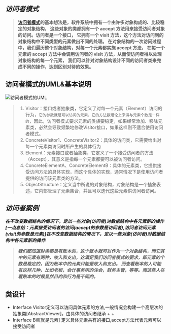 *访问者模式*
----------
>**[访问者模式](https://blog.csdn.net/u012124438/article/details/70537203)的基本想法是，软件系统中拥有一个由许多对象构成的、比较稳定的对象结构，
  这些对象的类都拥有一个 accept 方法用来接受访问者对象的访问。访问者是一个接口，
  它拥有一个 visit 方法，这个方法对访问到的对象结构中不同类型的元素做出不同的处理。
  在对象结构的一次访问过程中，我们遍历整个对象结构，对每一个元素都实施 accept 方法，
  在每一个元素的 accept 方法中会调用访问者的 visit 方法，从而使访问者得以处理对象结构的每一个元素，
  我们可以针对对象结构设计不同的访问者类来完成不同的操作，达到区别对待的效果。**
  
访问者模式的UML&基本说明  
----------------------
![访问者模式的UML](https://img-blog.csdn.net/20170423182541900?watermark/2/text/aHR0cDovL2Jsb2cuY3Nkbi5uZXQvdTAxMjEyNDQzOA==/font/5a6L5L2T/fontsize/400/fill/I0JBQkFCMA==/dissolve/70/gravity/SouthEast)
>1. Visitor：接口或者抽象类，它定义了对每一个元素（Element）访问的行为，`它的参数就是可以访问的元素，它的方法数理论上来讲与元素个数是一样的`，因此，访问者模式要求元素的类族要稳定，如果经常添加、移除元素类，必然会导致频繁地修改Visitor接口，如果这样则不适合使用访问者模式。
>2. ConcreteVisitor1、ConcreteVisitor2：具体的访问类，它需要给出对每一个元素类访问时所产生的具体行为
>3. Element：元素接口或者抽象类，它定义了一个接受访问者的方法（Accept），其意义是指每一个元素都要可以被访问者访问。
>4. ConcreteElementA、ConcreteElementB：具体的元素类，它提供接受访问方法的具体实现，而这个具体的实现，通常情况下是使用访问者提供的访问该元素类的方法。
>5. ObjectStructure：定义当中所说的对象结构，对象结构是一个抽象表述，它内部管理了元素集合，并且可以迭代这些元素供访问者访问。

*访问者案例*
-----------
***在不改变数据结构的情况下，定以一些对象(访问者)对数据结构中各元素新的操作***  
***[一点总结：元素接受访问者的访问(accept的参数是访问者),访问者访问元素(visit的参数是元素)]在不改变数据结构的情况下，定以一些对象(访问者)对数据结构中各元素新的操作***  
>***我们都知道财务都是有账本的，这个账本就可以作为一个对象结构，而它其中的元素有两种，收入和支出，这满足我们访问者模式的要求，即元素的个数是稳定的，因为账本中的元素只能是收入和支出。
而查看账本的人可能有这样几种，比如老板，会计事务所的注会，财务主管，等等。而这些人在看账本的时候显然目的和行为是不同的。***  

**类设计**
---------
+ Interface Visitor定义可以访问具体元素的方法,一般情况会构建一个高层次的抽象类[AbstractViewer]，由具体的访问者继承
  + 
  + 
+ Interface Bill[就是元素] 定义具体元素共有的接口,accept方法代表元素可以接受访问者


   


